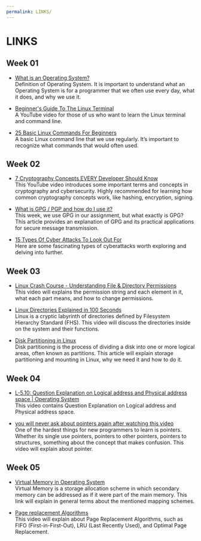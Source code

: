 ```yaml
---
permalink: LINKS/
---
```


# LINKS

## Week 01
- [What is an Operating System? ](https://www.techtarget.com/whatis/definition/operating-system-OS) <br/>
Definition of Operating System. It is important to understand what an Operating System is for a programmer that we often use every day, what it does, and why we use it.

- [Beginner's Guide To The Linux Terminal](https://youtu.be/s3ii48qYBxA?si=xY5Z2btVmjt2mhTq) <br/>
A YouTube video for those of us who want to learn the Linux terminal and command line.

- [25 Basic Linux Commands For Beginners](https://www.geeksforgeeks.org/basic-linux-commands/) <br/>
A basic Linux command line that we use regularly. It’s important to recognize what commands that would often used.

## Week 02
- [7 Cryptography Concepts EVERY Developer Should Know](https://youtu.be/NuyzuNBFWxQ?si=QuFRHrJ2aNq_X-u5)<br/>
This YouTube video introduces some important terms and concepts in cryptography and cybersecurity. Highly recommended for learning how common cryptography concepts work, like hashing, encryption, signing.

- [What is GPG / PGP and how do I use it?](https://www.privex.io/articles/what-is-gpg)<br/>
This week, we use GPG in our assignment, but what exactly is GPG? This article provides an explanation of GPG and its practical applications for secure message transmission.

- [15 Types Of Cyber Attacks To Look Out For](https://youtu.be/NDcEOW8r0xc?si=_mx4SfLgGcnHjRdx)<br/>
Here are some fascinating types of cyberattacks worth exploring and delving into further.

## Week 03
- [Linux Crash Course - Understanding File & Directory Permissions](https://youtu.be/4e669hSjaX8?si=uoJOtqeU5rrpEz1I)<br/>
This video will explains the permission string and each element in it, what each part means, and how to change permissions.

- [Linux Directories Explained in 100 Seconds](https://youtu.be/42iQKuQodW4?si=BKIKxb3KKFqQET6K)<br/>
Linux is a cryptic labyrinth of directories defined by Filesystem Hierarchy Standard (FHS). This video will discuss the directories inside on the system and their functions.

- [Disk Partitioning in Linux](https://www.geeksforgeeks.org/disk-partitioning-in-linux/)<br/>
Disk partitioning is the process of dividing a disk into one or more logical areas, often known as partitions. This article will explain storage partitioning and mounting in Linux, why we need it and how to do it.

## Week 04
- [L-5.10: Question Explanation on Logical address and Physical address space | Operating System](https://youtu.be/30P73tWmU0s?si=EvEF5VxS6PteDSz-)<br/>
This video contains Question Explanation on Logical address and Physical address space.

- [you will never ask about pointers again after watching this video](https://youtu.be/2ybLD6_2gKM?si=TgSGFhymiaKy-K4p)<br/>
One of the hardest things for new programmers to learn is pointers. Whether its single use pointers, pointers to other pointers, pointers to structures, something about the concept that makes confusion. This video will explain about pointer.

## Week 05
- [Virtual Memory in Operating System](https://www.geeksforgeeks.org/virtual-memory-in-operating-system/)<br/>
Virtual Memory is a storage allocation scheme in which secondary memory can be addressed as if it were part of the main memory. This link will explain in general terms about the mentioned mapping schemes.

- [Page replacement Algorithms](https://youtu.be/16kaPQtYo28?si=rnJJNkTWgXDWOpkG)<br/>
This video will explain about Page Replacement Algorithms, such as FIFO (First-in-First-Out), LRU (Last Recently Used), and Optimal Page Replacement.
